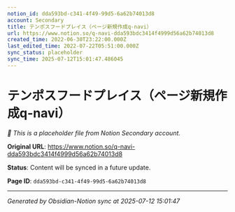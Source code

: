 ```yaml
---
notion_id: dda593bd-c341-4f49-99d5-6a62b74013d8
account: Secondary
title: テンポスフードプレイス（ページ新規作成q-navi）
url: https://www.notion.so/q-navi-dda593bdc3414f4999d56a62b74013d8
created_time: 2022-06-30T23:22:00.000Z
last_edited_time: 2022-07-22T05:51:00.000Z
sync_status: placeholder
sync_time: 2025-07-12T15:01:47.486045
---
```


# テンポスフードプレイス（ページ新規作成q-navi）

*🔄 This is a placeholder file from Notion Secondary account.*

**Original URL**: https://www.notion.so/q-navi-dda593bdc3414f4999d56a62b74013d8

**Status**: Content will be synced in a future update.

**Page ID**: `dda593bd-c341-4f49-99d5-6a62b74013d8`

---

*Generated by Obsidian-Notion sync at 2025-07-12 15:01:47*
